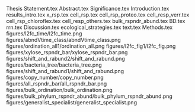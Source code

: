 Thesis Statement.tex
Abstract.tex
Significance.tex
Introduction.tex
results_intro.tex
x_rsp.tex
cell_rsp.tex
cell_rsp_proteo.tex
cell_resp_verr.tex
cell_rsp_chloroflex.tex
cell_resp_others.tex
bulk_rspndr_abund.tex
BD.tex
rrn.tex
Discussion.tex
ecological_strategies.tex
text.tex
Methods.tex
figures/l2fc_time/l2fc_time.png
figures/abndVtime_class/abndVtime_class.png
figures/ordination_all1/ordination_all.png
figures/l2fc_fig1/l2fc_fig.png
figures/xylose_rspndr_bar/xylose_rspndr_bar.png
figures/shift_and_rabund2/shift_and_rabund.png
figures/bacteria_tree/bacteria_tree.png
figures/shift_and_rabund1/shift_and_rabund.png
figures/copy_number/copy_number.png
figures/all_rspndr_bar/all_rspndr_bar.png
figures/bulk_ordination/bulk_ordination.png
figures/bulk_phylum_rspndr_abund/bulk_phylum_rspndr_abund.png
figures/generalist_specialist/generalist_specialist.png
